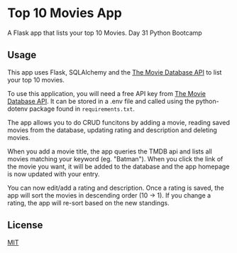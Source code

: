 # Top 10 Movies App

A Flask app that lists your top 10 Movies. Day 31 Python Bootcamp

## Usage

This app uses Flask, SQLAlchemy and the [The Movie Database API](https://www.themoviedb.org/documentation/api)
to list your top 10 movies.

To use this application, you will need a free API key from [The Movie Database API](https://www.themoviedb.org/documentation/api). It can be stored in a .env file and called using the python-dotenv package
found in `requirements.txt`.

The app allows you to do CRUD funcitons by adding a movie, reading saved movies
from the database, updating rating and description and deleting movies.

When you add a movie title, the app queries the TMDB api and lists all movies
matching your keyword (eg. "Batman"). When you click the link of the movie you
want, it will be added to the database and the app homepage is now updated with
your entry.

You can now edit/add a rating and description. Once a rating is saved, the app
will sort the movies in descending order (10 -> 1). If you change a rating, the
app will re-sort based on the new standings.

## License

[MIT](https://choosealicense.com/licenses/mit/)
